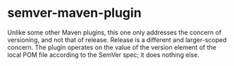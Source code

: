 # semver-maven-plugin

Unlike some other Maven plugins, this one only addresses the concern of versioning, and not that of release. Release is a different and larger-scoped concern. The plugin operates on the value of the version element of the local POM file according to the SemVer spec; it does nothing else.
